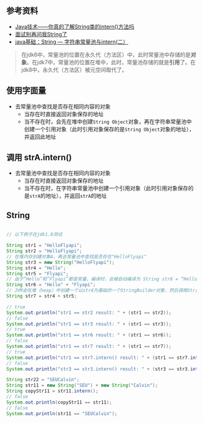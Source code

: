 ## 参考资料

- [Java技术——你真的了解String类的intern()方法吗](https://blog.csdn.net/seu_calvin/article/details/52291082)
- [面试别再问我String了](https://mp.weixin.qq.com/s?__biz=MzAwNTM0ODY1Mg==&mid=2457116104&idx=1&sn=e6e81aeb793056cc0f0ba61b3daeef37&chksm=8c9e318bbbe9b89dc9e5969c3991926921deb6e5d4fe1ce667149d11bf5accfbd4191d1ee09f&token=325711551&lang=zh_CN#rd)
- [java基础：String — 字符串常量池与intern(二）](https://juejin.im/post/5c160420518825235a05301e)

> 在jdk6中，常量池的位置在永久代（方法区）中，此时常量池中存储的是**对象**。在jdk7中，常量池的位置在堆中，此时，常量池存储的就是**引用**了。在jdk8中，永久代（方法区）被元空间取代了。

## 使用字面量

- 去常量池中查找是否存在相同内容的对象
  - 当存在时直接返回对象保存的地址
  - 当不存在时，会先在堆中创建`String Object`对象，再在字符串常量池中创建一个引用对象（此时引用对象保存的是`String Object`对象的地址），并返回此地址

## 调用 strA.intern()

- 去常量池中查找是否存在相同内容的对象
  - 当存在时直接返回对象保存的地址
  - 当不存在时，在字符串常量池中创建一个引用对象（此时引用对象保存的是`strA`的地址），并返回`strA`的地址

## String

``` java

// 以下例子在jdk1.8测试

String str1 = "HelloFlyapi";
String str2 = "HelloFlyapi";
// 在堆内存创建对象A，再去常量池中查找是否存在"HelloFlyapi"
String str3 = new String("HelloFlyapi");
String str4 = "Hello";
String str5 = "Flyapi";
// 由于”Hello”和”Flyapi”都是常量，编译时，会被自动编译为 String str6 = “HelloFlyapi”
String str6 = "Hello" + "Flyapi";
// JVM会在堆（heap）中创建一个以str4为基础的一个StringBuilder对象，然后调用StringBuilder的append()方法完成与str5的合并，之后会调用toString()方法在堆（heap）中创建一个String对象，并把这个String对象的引用赋给str7。
String str7 = str4 + str5;

// true
System.out.println("str1 == str2 result: " + (str1 == str2));
// false
System.out.println("str1 == str3 result: " + (str1 == str3));
// true
System.out.println("str1 == str6 result: " + (str1 == str6));
// false
System.out.println("str1 == str7 result: " + (str1 == str7));
// true
System.out.println("str1 == str7.intern() result: " + (str1 == str7.intern()));
// false
System.out.println("str3 == str3.intern() result: " + (str3 == str3.intern()));

String str22 = "SEUCalvin";
String str11 = new String("SEU") + new String("Calvin");
String copyStr11 = str11.intern();
// false
System.out.println(copyStr11 == str11);
// false
System.out.println(str11 == "SEUCalvin");
```
